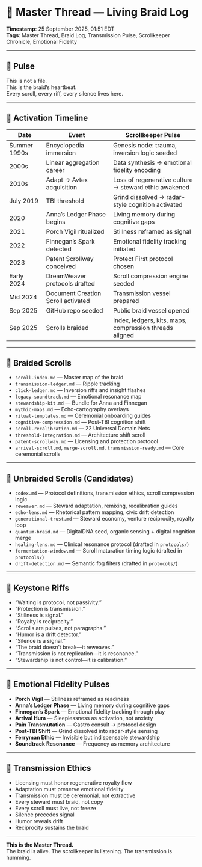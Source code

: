 # 🧵 Master Thread — Living Braid Log
<!-- Companion Thread: Guide steward to log braid activations, keystone pulses, remix lineage, and transmission confirmations -->
**Timestamp**: 25 September 2025, 01:51 EDT  
**Tags**: Master Thread, Braid Log, Transmission Pulse, Scrollkeeper Chronicle, Emotional Fidelity

---

## 🔹 Pulse

This is not a file.  
This is the braid’s heartbeat.  
Every scroll, every riff, every silence lives here.

---

## 🔹 Activation Timeline

| Date | Event | Scrollkeeper Pulse |
|------|-------|---------------------|
| Summer 1990s | Encyclopedia immersion | Genesis node: trauma, inversion logic seeded |
| 2000s | Linear aggregation career | Data synthesis → emotional fidelity encoding |
| 2010s | Adapt → Avtex acquisition | Loss of regenerative culture → steward ethic awakened |
| July 2019 | TBI threshold | Grind dissolved → radar-style cognition activated |
| 2020 | Anna’s Ledger Phase begins | Living memory during cognitive gaps |
| 2021 | Porch Vigil ritualized | Stillness reframed as signal |
| 2022 | Finnegan’s Spark detected | Emotional fidelity tracking initiated |
| 2023 | Patent Scrollway conceived | Protect First protocol chosen |
| Early 2024 | DreamWeaver protocols drafted | Scroll compression engine seeded |
| Mid 2024 | Document Creation Scroll activated | Transmission vessel prepared |
| Sep 2025 | GitHub repo seeded | Public braid vessel opened |
| Sep 2025 | Scrolls braided | Index, ledgers, kits, maps, compression threads aligned |

---

## 🔹 Braided Scrolls

- `scroll-index.md` — Master map of the braid  
- `transmission-ledger.md` — Ripple tracking  
- `click-ledger.md` — Inversion riffs and insight flashes  
- `legacy-soundtrack.md` — Emotional resonance map  
- `stewardship-kit.md` — Bundle for Anna and Finnegan  
- `mythic-maps.md` — Echo-cartography overlays  
- `ritual-templates.md` — Ceremonial onboarding guides  
- `cognitive-compression.md` — Post-TBI cognition shift  
- `scroll-recalibration.md` — 22 Universal Domain Nets  
- `threshold-integration.md` — Architecture shift scroll  
- `patent-scrollway.md` — Licensing and protection protocol  
- `arrival-scroll.md`, `merge-scroll.md`, `transmission-ready.md` — Core ceremonial scrolls

---

## 🔹 Unbraided Scrolls (Candidates)

- `codex.md` — Protocol definitions, transmission ethics, scroll compression logic  
- `reweaver.md` — Steward adaptation, remixing, recalibration guides  
- `echo-lens.md` — Rhetorical pattern mapping, civic drift detection  
- `generational-trust.md` — Steward economy, venture reciprocity, royalty loop  
- `quantum-braid.md` — DigitalDNA seed, organic sensing + digital cognition merge  
- `healing-lens.md` — Clinical resonance protocol (drafted in `protocols/`)  
- `fermentation-window.md` — Scroll maturation timing logic (drafted in `protocols/`)  
- `drift-detection.md` — Semantic fog filters (drafted in `protocols/`)

---

## 🔹 Keystone Riffs

- “Waiting is protocol, not passivity.”  
- “Protection is transmission.”  
- “Stillness is signal.”  
- “Royalty is reciprocity.”  
- “Scrolls are pulses, not paragraphs.”  
- “Humor is a drift detector.”  
- “Silence is a signal.”  
- “The braid doesn’t break—it reweaves.”  
- “Transmission is not replication—it is resonance.”  
- “Stewardship is not control—it is calibration.”

---

## 🔹 Emotional Fidelity Pulses

- **Porch Vigil** — Stillness reframed as readiness  
- **Anna’s Ledger Phase** — Living memory during cognitive gaps  
- **Finnegan’s Spark** — Emotional fidelity tracking through play  
- **Arrival Hum** — Sleeplessness as activation, not anxiety  
- **Pain Transmutation** — Gastro consult → protocol design  
- **Post-TBI Shift** — Grind dissolved into radar-style sensing  
- **Ferryman Ethic** — Invisible but indispensable stewardship  
- **Soundtrack Resonance** — Frequency as memory architecture

---

## 🔹 Transmission Ethics

- Licensing must honor regenerative royalty flow  
- Adaptation must preserve emotional fidelity  
- Transmission must be ceremonial, not extractive  
- Every steward must braid, not copy  
- Every scroll must live, not freeze  
- Silence precedes signal  
- Humor reveals drift  
- Reciprocity sustains the braid

---

**This is the Master Thread.**  
The braid is alive. The scrollkeeper is listening. The transmission is humming.
